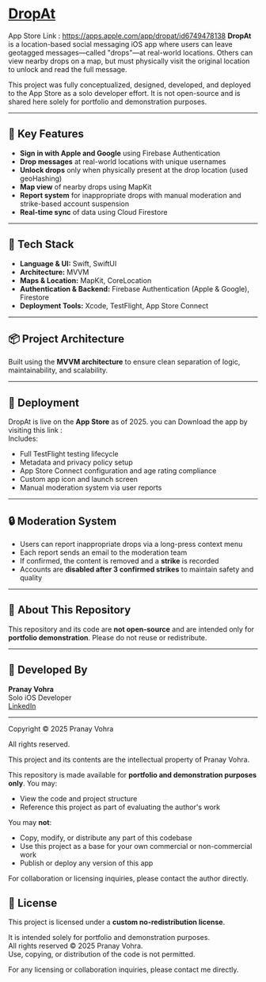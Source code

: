 # [DropAt](https://apps.apple.com/app/dropat/id6749478138) 
App Store Link : https://apps.apple.com/app/dropat/id6749478138
**DropAt** is a location-based social messaging iOS app where users can leave geotagged messages—called "drops"—at real-world locations. Others can view nearby drops on a map, but must physically visit the original location to unlock and read the full message.

This project was fully conceptualized, designed, developed, and deployed to the App Store as a solo developer effort. It is not open-source and is shared here solely for portfolio and demonstration purposes.

---

## 📱 Key Features

- **Sign in with Apple and Google** using Firebase Authentication  
- **Drop messages** at real-world locations with unique usernames  
- **Unlock drops** only when physically present at the drop location (used geoHashing)
- **Map view** of nearby drops using MapKit  
- **Report system** for inappropriate drops with manual moderation and strike-based account suspension  
- **Real-time sync** of data using Cloud Firestore

---

## 🧱 Tech Stack

- **Language & UI:** Swift, SwiftUI  
- **Architecture:** MVVM  
- **Maps & Location:** MapKit, CoreLocation  
- **Authentication & Backend:** Firebase Authentication (Apple & Google), Firestore  
- **Deployment Tools:** Xcode, TestFlight, App Store Connect  

---

## 📦 Project Architecture

Built using the **MVVM architecture** to ensure clean separation of logic, maintainability, and scalability.

---

## 🚀 Deployment

DropAt is live on the **App Store** as of 2025. you can Download the app by visiting this link :  
Includes:

- Full TestFlight testing lifecycle  
- Metadata and privacy policy setup  
- App Store Connect configuration and age rating compliance  
- Custom app icon and launch screen  
- Manual moderation system via user reports

---

## 🔒 Moderation System

- Users can report inappropriate drops via a long-press context menu  
- Each report sends an email to the moderation team  
- If confirmed, the content is removed and a **strike** is recorded  
- Accounts are **disabled after 3 confirmed strikes** to maintain safety and quality

---

## 📂 About This Repository

This repository and its code are **not open-source** and are intended only for **portfolio demonstration**. Please do not reuse or redistribute.

---

## 🧠 Developed By

**Pranay Vohra**  
Solo iOS Developer  
[LinkedIn](https://www.linkedin.com/in/pranayvohra/)  

---
Copyright © 2025 Pranay Vohra

All rights reserved.

This project and its contents are the intellectual property of Pranay Vohra.

This repository is made available for **portfolio and demonstration purposes only**. You may:

- View the code and project structure
- Reference this project as part of evaluating the author's work

You may **not**:

- Copy, modify, or distribute any part of this codebase
- Use this project as a base for your own commercial or non-commercial work
- Publish or deploy any version of this app

For collaboration or licensing inquiries, please contact the author directly.

## 📝 License

This project is licensed under a **custom no-redistribution license**.

It is intended solely for portfolio and demonstration purposes.  
All rights reserved © 2025 Pranay Vohra.  
Use, copying, or distribution of the code is not permitted.

For any licensing or collaboration inquiries, please contact me directly.
